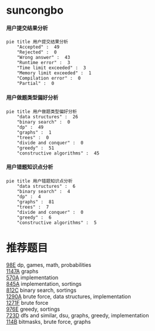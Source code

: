 # suncongbo

<!-- tabs:start -->



#### **用户提交结果分析**

```mermaid
pie title 用户提交结果分析
    "Accepted" :  49
    "Rejected" :  0
    "Wrong answer" :  43
    "Runtime error" :  3
    "Time limit exceeded" :  3
    "Memory limit exceeded" :  1
    "Compilation error" :  0
    "Partial" :  0
```

#### **用户做题类型偏好分析**

```mermaid
pie title 用户做题类型偏好分析
    "data structures" :  26
    "binary search" :  0
    "dp" :  49
    "graphs" :  1
    "trees" :  0
    "divide and conquer" :  0
    "greedy" :  51
    "constructive algorithms" :  45
```
#### **用户错题知识点分析**

```mermaid
pie title 用户错题知识点分析
    "data structures" :  6
    "binary search" :  4
    "dp" :  4
    "graphs" :  81
    "trees" :  7
    "divide and conquer" :  0
    "greedy" :  6
    "constructive algorithms" :  5
```



<!-- tabs:end -->
# 推荐题目
[98E](https://codeforces.com/contest/98/problem/E)		dp,
                        games,
                        math,
                        probabilities		  
[1147A](https://codeforces.com/contest/1147/problem/A)		graphs		  
[570A](https://codeforces.com/contest/570/problem/A)		implementation		  
[845A](https://codeforces.com/contest/845/problem/A)		implementation,
                        sortings		  
[812C](https://codeforces.com/contest/812/problem/C)		binary search,
                        sortings		  
[1290A](https://codeforces.com/contest/1290/problem/A)		brute force,
                        data structures,
                        implementation		  
[1271F](https://codeforces.com/contest/1271/problem/F)		brute force		  
[976E](https://codeforces.com/contest/976/problem/E)		greedy,
                        sortings		  
[723D](https://codeforces.com/contest/723/problem/D)		dfs and similar,
                        dsu,
                        graphs,
                        greedy,
                        implementation		  
[114B](https://codeforces.com/contest/114/problem/B)		bitmasks,
                        brute force,
                        graphs		  

